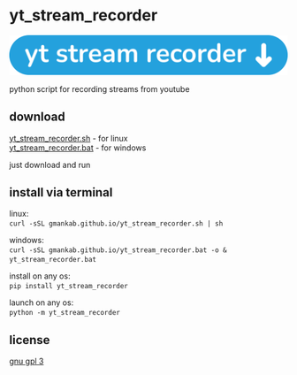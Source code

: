 # yt_stream_recorder

<img src="https://github.com/gmankab/yt_stream_recorder/raw/main/img/transparent.png">

python script for recording streams from youtube

## download

[yt_stream_recorder.sh](https://gmankab.github.io/yt_stream_recorder.sh) - for linux  
[yt_stream_recorder.bat](https://gmankab.github.io/yt_stream_recorder.bat) - for windows

just download and run

## install via terminal

linux:  
`curl -sSL gmankab.github.io/yt_stream_recorder.sh | sh`

windows:  
`curl -sSL gmankab.github.io/yt_stream_recorder.bat -o & yt_stream_recorder.bat`

install on any os:  
`pip install yt_stream_recorder`

launch on any os:  
`python -m yt_stream_recorder`

## license

[gnu gpl 3](https://gnu.org/licenses/gpl-3.0.en.html)
